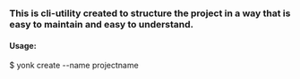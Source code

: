 ### This is cli-utility created to structure the project in a way that is easy to maintain and easy to understand.

#### Usage:

$ yonk create --name projectname